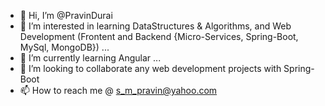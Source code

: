 - 👋 Hi, I’m @PravinDurai
- 👀 I’m interested in learning DataStructures & Algorithms, and Web Development (Frontent and Backend {Micro-Services, Spring-Boot, MySql, MongoDB}) ...
- 🌱 I’m currently learning Angular ...
- 💞️ I’m looking to collaborate any web development projects with Spring-Boot
- 📫 How to reach me @ s_m_pravin@yahoo.com

<!---
PravinDurai/PravinDurai is a ✨ special ✨ repository because its `README.md` (this file) appears on your GitHub profile.
You can click the Preview link to take a look at your changes.
--->
